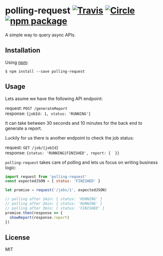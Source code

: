 # polling-request [![Travis][build-badge]][build] [![Circle][circle-build-badge]][circle-build] [![npm package][npm-badge]][npm]

A simple way to query async APIs.

## Installation

Using [npm](https://www.npmjs.com/):

    $ npm install --save polling-request


## Usage

Lets asume we have the following API endpoint:

request: `POST /generateReport`  
response: `{jobId: 1, status: 'RUNNING'}`

It can take between 30 seconds and 10 minutes for the back end to generate a report.

Luckily for us there is another endpoint to check the job status:

request: `GET /job/{jobId}`  
response: `{status: 'RUNNING|FINISHED', report: {  }}`

`polling-request` takes care of polling and lets us focus on writing business logic:


```js
import request from 'polling-request'
const expectedJSON = { status: 'FINISHED' }

let promise = request('/jobs/1', expectedJSON)

// polling after 1min: { status: 'RUNNING' }
// polling after 2min: { status: 'RUNNING' }
// polling after 3min: { status: 'FINISHED' }
promise.then(response => {
  showReport(response.report)
})
```


## License

MIT


[build-badge]: https://img.shields.io/travis/jzelenkov/polling-request/master.svg?style=flat-square
[build]: https://travis-ci.org/jzelenkov/polling-request

[circle-build-badge]: https://img.shields.io/circleci/project/jzelenkov/polling-request/master.svg?style=flat-square
[circle-build]: https://circleci.com/gh/jzelenkov/polling-request

[npm-badge]: https://img.shields.io/npm/v/polling-request.svg?style=flat-square
[npm]: https://www.npmjs.org/package/polling-request
